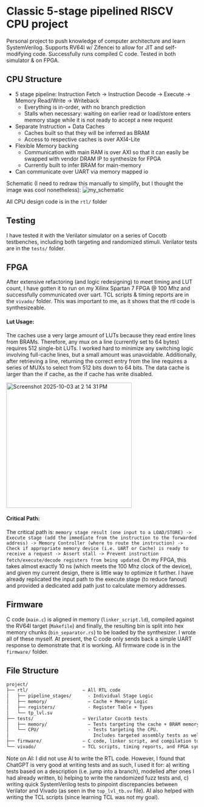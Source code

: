 # Classic 5-stage pipelined RISCV CPU project
Personal project to push knowledge of computer architecture and learn SystemVerilog. Supports RV64I w/ Zifencei to allow for JIT and self-modifying code. Successfully runs compiled C code. Tested in both simulator & on FPGA.

## CPU Structure
* 5 stage pipeline: Instruction Fetch -> Instruction Decode -> Execute -> Memory Read/Write -> Writeback
  - Everything is in-order, with no branch prediction
  - Stalls when necessary: waiting on earlier read or load/store enters memory stage while it is not ready to accept a new request
* Separate Instruction + Data Caches
  - Caches built so that they will be inferred as BRAM
  - Access to respective caches is over AXI4-Lite
* Flexible Memory backing  
  - Communication with main RAM is over AXI so that it can easily be swapped with vendor DRAM IP to synthesize for FPGA
  - Currently built to infer BRAM for main-memory
* Can communicate over UART via memory mapped io
 
Schematic (I need to redraw this manually to simplify, but I thought the image was cool nonetheless):
![my_schematic](https://github.com/user-attachments/assets/0cecf210-64c5-40ba-ab97-f537a6d20a61)
 
All CPU design code is in the `rtl/` folder

## Testing
I have tested it with the Verilator simulator on a series of Cocotb testbenches, including both targeting and randomized stimuli. Verilator tests are in the `tests/` folder.

## FPGA

After extensive refactoring (and logic redesigning) to meet timing and LUT count, I have gotten it to run on my Xilinx Spartan 7 FPGA @ 100 Mhz and successfully communicated over uart. TCL scripts & timing reports are in the `vivado/` folder. This was important to me, as it shows that the rtl code is synthesizeable.

#### Lut Usage:

The caches use a very large amount of LUTs because they read entire lines from BRAMs. Therefore, any mux on a line (currently set to 64 bytes) requires 512 single-bit LUTs. I worked hard to minimize any switching logic involving full-cache lines, but a small amount was unavoidable. Additionally, after retrieving a line, returning the correct entry from the line requires a series of MUXs to select from 512 bits down to 64 bits. The data cache is larger than the if cache, as the if cache has write disabled.

<img width="330" height="330" alt="Screenshot 2025-10-03 at 2 14 31 PM" src="https://github.com/user-attachments/assets/74e9810f-4274-47d4-bd70-2e091b0df20f" />

#### Critical Path:

The critical path is: `memory stage result (one input to a LOAD/STORE) -> Execute stage (add the immediate from the instruction to the forwarded address) -> Memory Controller (where to route the instruction) -> Check if appropriate memory device (i.e. UART or Cache) is ready to receive a request -> Assert stall -> Prevent instruction fetch/execute/decode registers from being updated`. On my FPGA, this takes almost exactly 10 ns (which meets the 100 Mhz clock of the device), and given my current design, there is little way to optimize it further. I have already replicated the input path to the execute stage (to reduce fanout) and provided a dedicated add path just to calculate memory addresses.


## Firmware
C code (`main.c`) is aligned in memory (`linker_script.ld`), compiled against the RV64I target (`Makefile`) and finally, the resulting bin is split into hex memory chunks (`bin_separator.rs`) to be loaded by the synthesizer. I wrote all of these myself. At present, the C code only sends back a simple UART response to demonstrate that it is working.
All firmware code is in the `firmware/` folder.

## File Structure
```markdown
project/
├── rtl/                    — All RTL code
│   ├── pipeline_stages/      - Individual Stage Logic
│   ├── memory/               — Cache + Memory Logic
│   ├── registers/            - Register Table + Types
│   └── tp_lvl.sv
├── tests/                  — Verilator Cocotb tests
│   ├── memory/               — Tests targeting the cache + BRAM memory store
│   └── CPU/                  - Tests targeting the CPU.
│                               Includes targeted assembly tests as well as randomized tests.
├── firmware/               — C code, linker script, and compilation tools
└── vivado/                 — TCL scripts, timing reports, and FPGA synthesis files
```
Note on AI: I did not use AI to write the RTL code. However, I found that ChatGPT is very good at writing tests and as such, I used it for:
a) writing tests based on a description (i.e. jump into a branch), modelled after ones I had already written,
b) helping to write the randomized fuzz tests and,
c) writing quick SystemVerilog tests to pinpoint discrepancies between Verilator and Vivado (as seen in the `top_lvl_tb.sv` file).
AI also helped with writing the TCL scripts (since learning TCL was not my goal).
